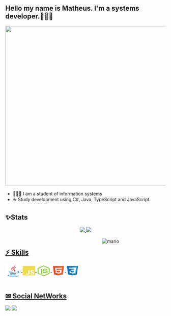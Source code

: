
## Hello my name is Matheus. I'm a systems developer.👨🏽‍💻

<img height="500" width="1000" src="https://user-images.githubusercontent.com/70352508/161332135-387b9134-dbae-46d5-a9e2-ca8d8d96a05f.gif">

- 👨🏽‍💻 I am a student of information systems
- ☕ Study development using C#, Java, TypeScript and JavaScript.

## ✨Stats

<div align="center">
  <a href="https://github.com/MathLopes1">
  <img height="180em" src="https://github-readme-stats.vercel.app/api?username=MathLopes1&show_icons=true&theme=dracula&include_all_commits=true&count_private=true"/>
  <img height="180em" src="https://github-readme-stats.vercel.app/api/top-langs/?username=MathLopes1&layout=compact&langs_count=7&theme=dracula"/>
</div>
  
  <br>

  <img src="https://i.pinimg.com/originals/e7/dd/c1/e7ddc1210289712ccf189faf56c756be.gif"  width="200" align="right" alt="mario">
  
## ⚡ Skills
  
<div style="display: inline_block">
    <img align="center" alt="Math-Java" height="40" width="50" src="https://raw.githubusercontent.com/devicons/devicon/2ae2a900d2f041da66e950e4d48052658d850630/icons/java/java-original.svg">
  <img align="center" alt="Math-Js" height="30" width="40" src="https://raw.githubusercontent.com/devicons/devicon/master/icons/javascript/javascript-plain.svg">
   <img align="center" alt="Math-Node" height="35" width="45"  src="https://raw.githubusercontent.com/devicons/devicon/2ae2a900d2f041da66e950e4d48052658d850630/icons/nodejs/nodejs-original.svg">
  <img align="center" alt="Math-HTML" height="30" width="40" src="https://raw.githubusercontent.com/devicons/devicon/master/icons/html5/html5-original.svg">
  <img align="center" alt="Math-CSS" height="30" width="40" src="https://raw.githubusercontent.com/devicons/devicon/master/icons/css3/css3-original.svg">

</div>
  
  <br>
  
## ✉ Social NetWorks
 
<div> 
  <a href = "mailto:iamatheuslopes@gmail.com"><img src="https://img.shields.io/badge/-Gmail-%23333?style=for-the-badge&logo=gmail&logoColor=white" target="_blank"></a>
  <a href="https://www.linkedin.com/in/maths-lopes/" target="_blank"><img src="https://img.shields.io/badge/-LinkedIn-%230077B5?style=for-the-badge&logo=linkedin&logoColor=white" target="_blank"></a> 
 
</div>
